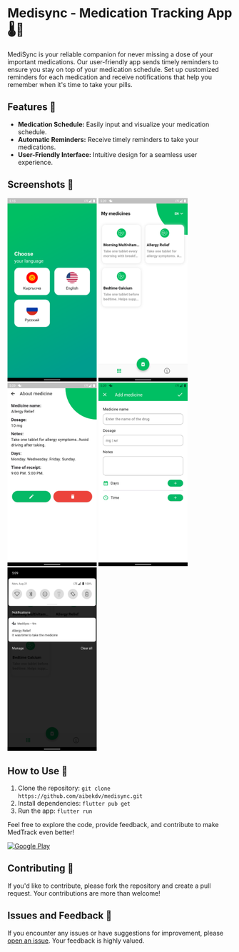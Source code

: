 # Medisync - Medication Tracking App 🌡️💊

MediSync is your reliable companion for never missing a dose of your important medications. Our user-friendly app sends timely reminders to ensure you stay on top of your medication schedule. Set up customized reminders for each medication and receive notifications that help you remember when it's time to take your pills.

## Features 🚀

- **Medication Schedule:** Easily input and visualize your medication schedule.
- **Automatic Reminders:** Receive timely reminders to take your medications.
- **User-Friendly Interface:** Intuitive design for a seamless user experience.

## Screenshots 📱

<p float="left">
  <img src="assets/screenshots/1.png" width="200" />
  <img src="assets/screenshots/2.png" width="200" /> 
  <img src="assets/screenshots/3.png" width="200" />
  <img src="assets/screenshots/4.png" width="200" />
  <img src="assets/screenshots/5.png" width="200" />
</p>


## How to Use 🤔

1. Clone the repository: `git clone https://github.com/aibekdv/medisync.git`
2. Install dependencies: `flutter pub get`
3. Run the app: `flutter run`

Feel free to explore the code, provide feedback, and contribute to make MedTrack even better!

[![Google Play](https://img.shields.io/badge/Google%20Play-Download%20on%20Google%20Play-blue)](https://play.google.com/store/apps/details?id=kg.neosoft.medisync)

## Contributing 🤝

If you'd like to contribute, please fork the repository and create a pull request. Your contributions are more than welcome!

## Issues and Feedback 💬

If you encounter any issues or have suggestions for improvement, please [open an issue](https://github.com/aibekdv/medisync/issues). Your feedback is highly valued.

